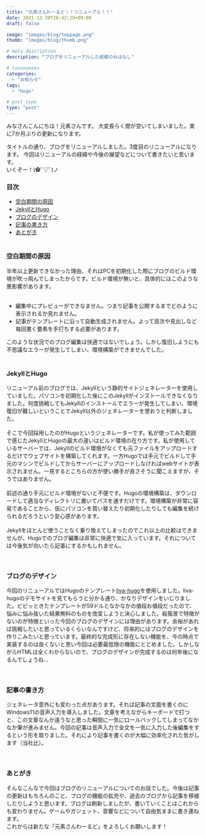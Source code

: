```yaml
---
title: "元素さんわーるど！！リニューアル！！"
date: 2021-12-30T20:42:29+09:00
draft: false

image: "images/blog/toppage.png"
thumb: "images/blog/thumb.png"

# meta description
description: "ブログをリニューアルした経緯のおはなし"

# taxonomies
categories: 
  - "お知らせ"
tags:
  - "Hugo"

# post type
type: "post"
---
```


みなさんこんにちは！元素さんです。
大変長らく間が空いてしまいました。実に7か月ぶりの更新になります。

タイトルの通り、ブログをリニューアルしました。3度目のリニューアルになります。
今回はリニューアルの経緯や今後の展望などについて書きたいと思います。<br>
いくぞー！(✿ﾟ▽ﾟ)ノ<br>


### 目次
- [空白期間の原因](#sec1)
- [JekyllとHugo](#sec2)
- [ブログのデザイン](#sec3)
- [記事の書き方](#sec4)
- [あとがき](#sec5)
<br><br>


<h3><a id="sec1">空白期間の原因</a></h3>
半年以上更新できなかった理由、それはPCを初期化した際にブログのビルド環境が吹っ飛んでしまったからです。ビルド環境が無いと、具体的にはこのような悪影響があります。<br><br>

- 編集中にプレビューができなません。つまり記事を公開するまでどのように表示されるか見れません。
- 記事がテンプレートに沿って自動生成されません。よって目次や見出しなど毎回書く要素を手打ちする必要があります。

このような状況でのブログ編集は快適ではないでしょう。しかし復旧しようにも不思議なエラーが発生してしまい、環境構築ができませんでした。<br><br>

<h3><a id="sec2">JekyllとHugo</a></h3>
リニューアル前のブログでは、Jekyllという静的サイトジェネレーターを使用していました。パソコンを初期化した後にこのJekyllがインストールできなくなりました。何度挑戦してもJekyllのインストールでエラーが発生してしまい、環境復旧が難しいということでJekyll以外のジェネレーターを使おうと判断しました。<br><br>
そこで今回採用したのがHugoというジェネレーターです。私が使ってみた範囲で感じたJekyllとHugoの最大の違いはビルド環境の在り方です。私が使用しているサーバーでは、Jekyllのビルド環境がなくても元ファイルをアップロードするだけでウェブサイトを構築してくれます。一方Hugoでは手元でビルドして手元のマシンでビルドしてからサーバーにアップロードしなければwebサイトが表示されません。一見するとこちらの方が使い勝手が良さそうに聞こえますが、そうではありません。<br><br>
前述の通り手元にビルド環境がないと不便です。Hugoの環境構築は、ダウンロードして適当なディレクトリに置いてパスを通すだけです。環境構築が非常に容易であることから、仮にパソコンを買い替えたり初期化したりしても編集を続けられるだろうという安心感があります。<br><br>
Jekyllをほとんど使うことなく乗り換えてしまったのでこれ以上の比較はできませんが、Hugoでのブログ編集は非常に快適で気に入っています。それについては今後気が向いたら記事にするかもしれません。<br><br><br>

<h3><a id="sec3">ブログのデザイン</a></h3>
今回のリニューアルではHugoのテンプレート<a href="https://themes.gohugo.io/themes/liva-hugo/" target="blank">liva-hugo</a>を使用しました。liva-hugoのデモサイトを見てもらうと分かる通り、かなりデザインをいじりました。ビビッときたテンプレートが59ドルとなかなかの値段お値段だったので、悩みに悩み抜いた結果無料のものを改変しようと決心しました。殺風景で特徴がないのが特徴といった今回のブログのデザインには理由があります。余裕があれば挑戦したいと思っているくらいなんですけど、将来的にはブログのデザインを作りこみたいと思っています。最終的な完成形に存在しない機能を、今の時点で実装するのは良くないと思い今回は必要最低限の機能にとどめました。しかしながらHTMLは全くわからないので、ブログのデザインが完成するのは何年後になるんでしょうね…<br><br><br>

<h3><a id="sec4">記事の書き方</a></h3>
ジェネレータ意外にも変わった点があります。それは記事の文面を書くのにWindows11の音声入力を導入しました。文章を考えながらキーボードで打つと、この文章なんか違うなと思った瞬間に一気にロールバックしてしまってなかなか筆が進みません。今回の記事は音声入力で全文を一気に入力した後編集をするという形を取りました。それにより記事を書くのが大幅に効率化された気がします（当社比）。<br><br><br>

<h3><a id="sec5">あとがき</a></h3>
そんなこんなで今回はブログのリニューアルについてのお話でした。今後は記事の更新はもちろんのこと、ブログの機能の拡充や、過去のブログから記事を移植したりしようと思います。ブログは刷新しましたが、書いていくことはこれからも変わりません。ゲームやガジェット、音響などについて自由気ままに書き連ねます。<br>
これからは新たな「元素さんわーるど」をよろしくお願いします！